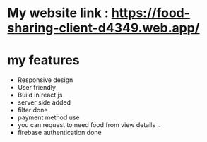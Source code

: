 # My website link : https://food-sharing-client-d4349.web.app/
# my features
- Responsive design
- User friendly
- Build in react js
- server side added 
- filter done 
- payment method  use 
- you can request to need food from view details ..
- firebase authentication done 